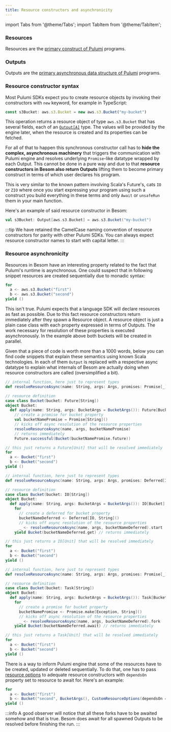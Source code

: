 ```yaml
---
title: Resource constructors and asynchronicity
---
```

import Tabs from '@theme/Tabs';
import TabItem from '@theme/TabItem';

### Resources

Resources are the [primary construct of Pulumi](basics.md#resources) programs.

### Outputs

Outputs are the [primary asynchronous data structure of Pulumi](basics.md#inputs-and-outputs) programs.

### Resource constructor syntax

Most Pulumi SDKs expect you to create resource objects by invoking their constructors with `new` keyword, 
for example in TypeScript: 

```typescript
const s3Bucket: aws.s3.Bucket = new aws.s3.Bucket("my-bucket")
```

This operation returns a resource object of type `aws.s3.Bucket` that has several fields, 
each of an [`Output[A]`](#outputs) type. The values will be provided by the engine later, when the resource is created
and its properties can be fetched.

For all of that to happen this synchronous constructor call has to **hide the complex, asynchronous machinery** that 
triggers the communication with Pulumi engine and resolves underlying `Promise`-like datatype wrapped by each Output. 
This cannot be done in a pure way and due to that **resource constructors in Besom also return Outputs** lifting them 
to become primary construct in terms of which user declares his program. 

This is very similar to the known pattern involving Scala's Future's, cats `IO` or `ZIO` where once you start 
expressing your program using such a construct you build everything in these terms and only `Await` or `unsafeRun` 
them in your main function. 

Here's an example of said resource constructor in Besom:

```scala
val s3Bucket: Output[aws.s3.Bucket] = aws.s3.Bucket("my-bucket")
```

:::tip
We have retained the CamelCase naming convention of resource constructors for parity with other Pulumi SDKs. 
You can always expect resource constructor names to start with capital letter. 
:::

### Resource asynchronicity

Resources in Besom have an interesting property related to the fact that Pulumi's runtime is asynchronous. 
One could suspect that in following snippet resources are created sequentially due to monadic syntax:

```scala
for 
  a <- aws.s3.Bucket("first")
  b <- aws.s3.Bucket("second")
yield ()
```

This isn't true. Pulumi expects that a language SDK will declare resources as fast as possible. Due to this
fact resource constructors return immediately after they spawn a Resource object. A resource object is just a 
plain case class with each property expressed in terms of Outputs. The work necessary for resolution of these
properties is executed asynchronously. In the example above both buckets will be created in parallel. 

Given that a piece of code is worth more than a 1000 words, below you can find code snippets that explain these 
semantics using known Scala technologies. In each of them `Output` is replaced with a respective async datatype
to explain what internals of Besom are actually doing when resource constructors are called (oversimplified a 
bit).

<Tabs>
  <TabItem value="Future" label="stdlib Future" default>

```scala
// internal function, here just to represent types
def resolveResourceAsync(name: String, args: Args, promises: Promise[_]*): Future[Unit] = ???

// resource definition
case class Bucket(bucket: Future[String])
object Bucket:
  def apply(name: String, args: BucketArgs = BucketArgs()): Future[Bucket] = 
    // create a promise for bucket property
    val bucketNamePromise = Promise[String]() 
    // kicks off async resolution of the resource properties
    resolveResourceAsync(name, args, bucketNamePromise) 
    // returns immediately
    Future.successful(Bucket(bucketNamePromise.future)) 

// this just returns a Future[Unit] that will be resolved immediately
for 
  a <- Bucket("first")
  b <- Bucket("second")
yield ()
```

  </TabItem>
  <TabItem value="ce" label="Cats Effect IO">

```scala
// internal function, here just to represent types
def resolveResourceAsync(name: String, args: Args, promises: Deferred[IO, _]*): IO[Unit] = ???

// resource definition
case class Bucket(bucket: IO[String])
object Bucket:
  def apply(name: String, args: BucketArgs = BucketArgs()): IO[Bucket] = 
    for 
      // create a deferred for bucket property
      bucketNameDeferred <- Deferred[IO, String]() 
      // kicks off async resolution of the resource properties
      _ <- resolveResourceAsync(name, args, bucketNameDeferred).start 
    yield Bucket(bucketNameDeferred.get) // returns immediately

// this just returns a IO[Unit] that will be resolved immediately
for 
  a <- Bucket("first")
  b <- Bucket("second")
yield ()
```

  </TabItem>
  <TabItem value="zio" label="ZIO">

```scala
// internal function, here just to represent types
def resolveResourceAsync(name: String, args: Args, promises: Promise[_]*): Task[Unit] = ???

// resource definition
case class Bucket(bucket: Task[String])
object Bucket:
  def apply(name: String, args: BucketArgs = BucketArgs()): Task[Bucket] = 
    for 
      // create a promise for bucket property
      bucketNamePromise <- Promise.make[Exception, String]() 
      // kicks off async resolution of the resource properties
      _ <- resolveResourceAsync(name, args, bucketNameDeferred).fork 
    yield Bucket(bucketNameDeferred.await) // returns immediately

// this just returns a Task[Unit] that will be resolved immediately
for 
  a <- Bucket("first")
  b <- Bucket("second")
yield ()
```

  </TabItem>
</Tabs>

There is a way to inform Pulumi engine that some of the resources have to be created, updated or deleted 
sequentially. To do that, one has to pass [resource options](https://www.pulumi.com/docs/concepts/options/)
to adequate resource constructors with `dependsOn` property set to resource to await for. Here's an example:
```scala
for 
  a <- Bucket("first")
  b <- Bucket("second", BucketArgs(), CustomResourceOptions(dependsOn = a.map(List(_))))
yield ()
```


:::info
A good observer will notice that all these forks have to be awaited somehow and that is true. Besom
does await for all spawned Outputs to be resolved before finishing the run.
:::